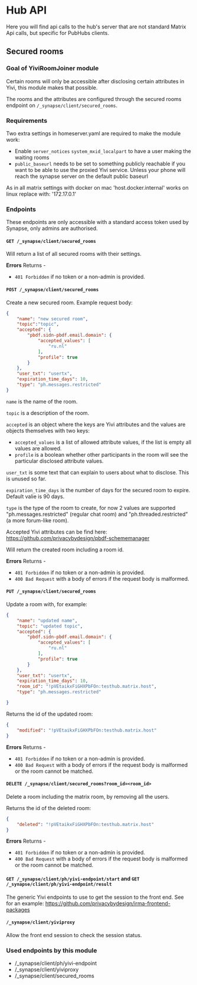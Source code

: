 # Hub API

Here you will find api calls to the hub's server that are not standard Matrix Api calls, but specific for PubHubs clients.

## Secured rooms

### Goal of YiviRoomJoiner module

Certain rooms will only be accessible after disclosing certain attributes in Yivi, this module makes that possible.

The rooms and the attributes are configured through the secured rooms endpoint on `/_synapse/client/secured_rooms`.

### Requirements

Two extra settings in homeserver.yaml are required to make the module work:
- Enable `server_notices` `system_mxid_localpart` to have a user making the waiting rooms
- `public_baseurl` needs to be set to something publicly reachable if you want to be able to use the proxied Yivi service. Unless your phone will reach the synapse server on the default public baseurl

As in all matrix settings with docker on mac 'host.docker.internal' works on linux replace with: '172.17.0.1'

### Endpoints

These endpoints are only accessible with a standard access token used by Synapse, only admins are authorised.

#### `GET /_synapse/client/secured_rooms`

Will return a list of all secured rooms with their settings.

**Errors** Returns -
- `401 Forbidden` if no token or a non-admin is provided.

#### `POST /_synapse/client/secured_rooms`

Create a new secured room. Example request body:

```json
{
	"name": "new secured room",
    "topic":"topic",
	"accepted": {
		"pbdf.sidn-pbdf.email.domain": {
			"accepted_values": [
				"ru.nl"
			],
			"profile": true
		}
	},
	"user_txt": "usertx",
	"expiration_time_days": 10,
	"type": "ph.messages.restricted"
}
```

`name` is the name of the room.

`topic` is a description of the room.

`accepted` is an object where the keys are Yivi attributes and the values are objects themselves with two keys:
- `accepted_values` is a list of allowed attribute values, if the list is empty all values are allowed.
- `profile` is a boolean whether other participants in the room will see the particular disclosed attribute values.

`user_txt` is some text that can explain to users about what to disclose. This is unused so far.

`expiration_time_days` is the number of days for the secured room to expire. Default valie is 90 days.

`type` is the type of the room to create, for now 2 values are supported "ph.messages.restricted" (regular chat room)
and "ph.threaded.restricted" (a more forum-like room).

Accepted Yivi attributes can be find here: https://github.com/privacybydesign/pbdf-schememanager


Will return the created room including a room id.

**Errors** Returns -
- `401 Forbidden` if no token or a non-admin is provided.
- `400 Bad Request` with a body of errors if the request body is malformed.

#### `PUT /_synapse/client/secured_rooms`

Update a room with, for example:

```json
{
    "name": "updated name",
    "topic": "updated topic",
	"accepted": {
		"pbdf.sidn-pbdf.email.domain": {
			"accepted_values": [
				"ru.nl"
			],
			"profile": true
		}
	},
	"user_txt": "usertx",
	"expiration_time_days": 10,
	"room_id": "!pVEtaikxFiGHXPbFOn:testhub.matrix.host",
	"type": "ph.messages.restricted"

}
```

Returns the id of the updated room:
```json
{
	"modified": "!pVEtaikxFiGHXPbFOn:testhub.matrix.host"
}
```

**Errors** Returns -
- `401 Forbidden` if no token or a non-admin is provided.
- `400 Bad Request` with a body of errors if the request body is malformed or the room cannot be matched.

#### `DELETE /_synapse/client/secured_rooms?room_id=<room_id>`

Delete a room including the matrix room, by removing all the users.

Returns the id of the deleted room:
```json
{
	"deleted": "!pVEtaikxFiGHXPbFOn:testhub.matrix.host"
}
```

**Errors** Returns -
- `401 Forbidden` if no token or a non-admin is provided.
- `400 Bad Request` with a body of errors if the request body is malformed or the room cannot be matched.

#### `GET /_synapse/client/ph/yivi-endpoint/start` and `GET /_synapse/client/ph/yivi-endpoint/result`

The generic Yivi endpoints to use to get the session to the front end. See for an example: https://github.com/privacybydesign/irma-frontend-packages

#### `/_synapse/client/yiviproxy`

Allow the front end session to check the session status.

### Used endpoints by this module

- /_synapse/client/ph/yivi-endpoint
- /_synapse/client/yiviproxy
- /_synapse/client/secured_rooms
